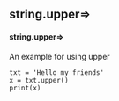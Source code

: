## string.upper=>
#### string.upper=>
An example for using upper
```
txt = 'Hello my friends'
x = txt.upper()
print(x)
```